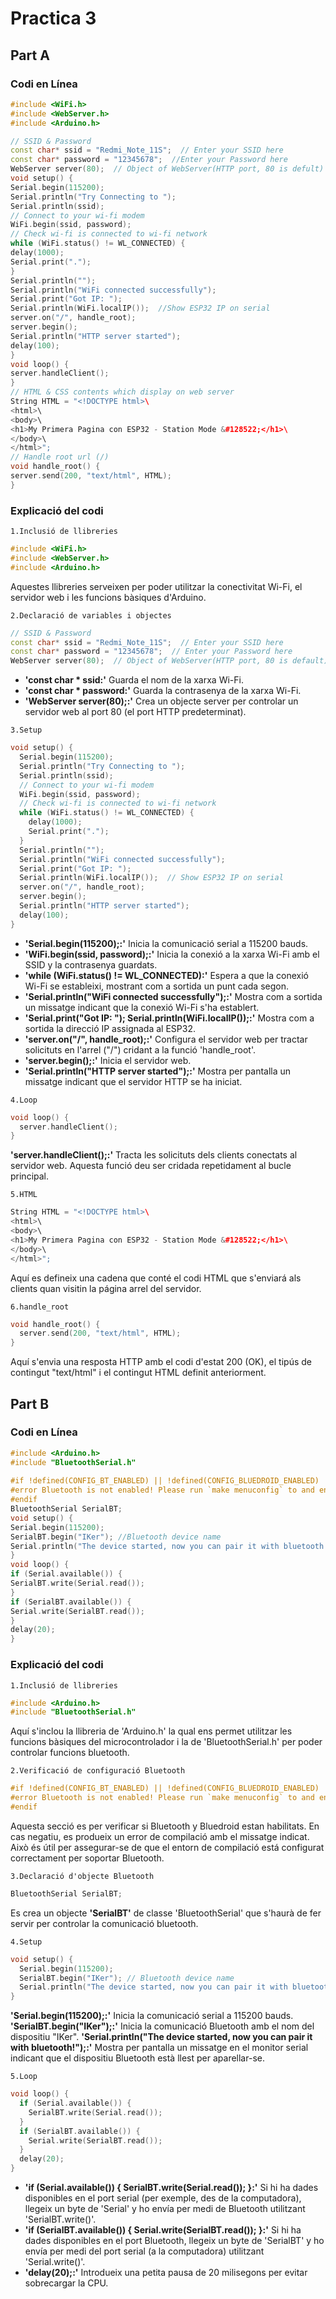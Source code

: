 # Practica 3
## Part A
### Codi en Línea 
```cpp
#include <WiFi.h>
#include <WebServer.h>
#include <Arduino.h>

// SSID & Password 
const char* ssid = "Redmi_Note_11S";  // Enter your SSID here 
const char* password = "12345678";  //Enter your Password here 
WebServer server(80);  // Object of WebServer(HTTP port, 80 is defult) 
void setup() { 
Serial.begin(115200); 
Serial.println("Try Connecting to "); 
Serial.println(ssid); 
// Connect to your wi-fi modem 
WiFi.begin(ssid, password); 
// Check wi-fi is connected to wi-fi network 
while (WiFi.status() != WL_CONNECTED) { 
delay(1000); 
Serial.print("."); 
} 
Serial.println(""); 
Serial.println("WiFi connected successfully"); 
Serial.print("Got IP: "); 
Serial.println(WiFi.localIP());  //Show ESP32 IP on serial 
server.on("/", handle_root); 
server.begin(); 
Serial.println("HTTP server started"); 
delay(100);  
} 
void loop() { 
server.handleClient(); 
} 
// HTML & CSS contents which display on web server 
String HTML = "<!DOCTYPE html>\ 
<html>\ 
<body>\ 
<h1>My Primera Pagina con ESP32 - Station Mode &#128522;</h1>\ 
</body>\ 
</html>"; 
// Handle root url (/) 
void handle_root() { 
server.send(200, "text/html", HTML); 
} 
```

### Explicació del codi
`1.Inclusió de llibreries`
```cpp
#include <WiFi.h>
#include <WebServer.h>
#include <Arduino.h>
```
Aquestes llibreries serveixen per poder utilitzar la conectivitat Wi-Fi, el servidor web i les funcions bàsiques d'Arduino.

`2.Declaració de variables i objectes`
```cpp
// SSID & Password 
const char* ssid = "Redmi_Note_11S";  // Enter your SSID here 
const char* password = "12345678";  // Enter your Password here 
WebServer server(80);  // Object of WebServer(HTTP port, 80 is default) 
```
- **'const char * ssid:'** Guarda el nom de la xarxa Wi-Fi.
- **'const char * password:'** Guarda la contrasenya de la xarxa Wi-Fi.
- **'WebServer server(80);:'** Crea un objecte server per controlar un servidor web al port 80 (el port HTTP predeterminat).

`3.Setup`
```cpp
void setup() { 
  Serial.begin(115200); 
  Serial.println("Try Connecting to "); 
  Serial.println(ssid); 
  // Connect to your wi-fi modem 
  WiFi.begin(ssid, password); 
  // Check wi-fi is connected to wi-fi network 
  while (WiFi.status() != WL_CONNECTED) { 
    delay(1000); 
    Serial.print("."); 
  } 
  Serial.println(""); 
  Serial.println("WiFi connected successfully"); 
  Serial.print("Got IP: "); 
  Serial.println(WiFi.localIP());  // Show ESP32 IP on serial 
  server.on("/", handle_root); 
  server.begin(); 
  Serial.println("HTTP server started"); 
  delay(100);  
} 
```
- **'Serial.begin(115200);:'** Inicia la comunicació serial a 115200 bauds.
- **'WiFi.begin(ssid, password);:'** Inicia la conexió a la xarxa Wi-Fi amb el SSID y la contrasenya guardats.
- **'while (WiFi.status() != WL_CONNECTED):'** Espera a que la conexió Wi-Fi se estableixi, mostrant com a sortida un punt cada segon.
- **'Serial.println("WiFi connected successfully");:'** Mostra com a sortida un missatge indicant que la conexió Wi-Fi s'ha establert.
- **'Serial.print("Got IP: "); Serial.println(WiFi.localIP());:'** Mostra com a sortida la direcció IP assignada al ESP32.
- **'server.on("/", handle_root);:'** Configura el servidor web per tractar solicituts en l'arrel ("/") cridant a la funció 'handle_root'.
- **'server.begin();:'** Inicia el servidor web.
- **'Serial.println("HTTP server started");:'** Mostra per pantalla un missatge indicant que el servidor HTTP se ha iniciat.

`4.Loop`
```cpp
void loop() { 
  server.handleClient(); 
} 
```
**'server.handleClient();:'** Tracta les solicituts dels clients conectats al servidor web. Aquesta funció deu ser cridada repetidament al bucle principal.

`5.HTML`
```cpp
String HTML = "<!DOCTYPE html>\ 
<html>\ 
<body>\ 
<h1>My Primera Pagina con ESP32 - Station Mode &#128522;</h1>\ 
</body>\ 
</html>";
```
Aquí es defineix una cadena que conté el codi HTML que s'enviará als clients quan visitin la página arrel del servidor.

`6.handle_root`
```cpp
void handle_root() { 
  server.send(200, "text/html", HTML); 
}
```
Aquí s'envia una resposta HTTP amb el codi d'estat 200 (OK), el tipús de contingut "text/html" i el contingut HTML definit anteriorment.

## Part B
### Codi en Línea 
```cpp
#include <Arduino.h>
#include "BluetoothSerial.h"
 
#if !defined(CONFIG_BT_ENABLED) || !defined(CONFIG_BLUEDROID_ENABLED) 
#error Bluetooth is not enabled! Please run `make menuconfig` to and enable it 
#endif 
BluetoothSerial SerialBT; 
void setup() { 
Serial.begin(115200); 
SerialBT.begin("IKer"); //Bluetooth device name 
Serial.println("The device started, now you can pair it with bluetooth!"); 
} 
void loop() { 
if (Serial.available()) { 
SerialBT.write(Serial.read()); 
} 
if (SerialBT.available()) { 
Serial.write(SerialBT.read()); 
} 
delay(20); 
} 
```

### Explicació del codi
`1.Inclusió de llibreries`
```cpp
#include <Arduino.h>
#include "BluetoothSerial.h"
```
Aquí s'inclou la llibreria de 'Arduino.h' la qual ens permet utilitzar les funcions bàsiques del microcontrolador i la de 'BluetoothSerial.h' per poder controlar funcions bluetooth.

`2.Verificació de configuració Bluetooth`
```cpp
#if !defined(CONFIG_BT_ENABLED) || !defined(CONFIG_BLUEDROID_ENABLED)
#error Bluetooth is not enabled! Please run `make menuconfig` to and enable it
#endif
```
Aquesta secció es per verificar si Bluetooth y Bluedroid estan habilitats. En cas negatiu, es produeix un error de compilació amb el missatge indicat. Això és útil per assegurar-se de que el entorn de compilació está configurat correctament per soportar Bluetooth.

`3.Declaració d'objecte Bluetooth`
```cpp
BluetoothSerial SerialBT;
```
Es crea un objecte **'SerialBT'** de classe 'BluetoothSerial' que s'haurà de fer servir per controlar la comunicació bluetooth.

`4.Setup`
```cpp
void setup() { 
  Serial.begin(115200); 
  SerialBT.begin("IKer"); // Bluetooth device name 
  Serial.println("The device started, now you can pair it with bluetooth!"); 
}
```
**'Serial.begin(115200);:'** Inicia la comunicació serial a 115200 bauds.
**'SerialBT.begin("IKer");:'** Inicia la comunicació Bluetooth amb el nom del dispositiu "IKer".
**'Serial.println("The device started, now you can pair it with bluetooth!");:'** Mostra per pantalla un missatge en el monitor serial indicant que el dispositiu Bluetooth està llest per aparellar-se.

`5.Loop`
```cpp
void loop() { 
  if (Serial.available()) { 
    SerialBT.write(Serial.read()); 
  } 
  if (SerialBT.available()) { 
    Serial.write(SerialBT.read()); 
  } 
  delay(20); 
}
```
- **'if (Serial.available()) { SerialBT.write(Serial.read()); }:'** Si hi ha dades disponibles en el port serial (per exemple, des de la computadora), llegeix un byte de 'Serial' y ho envía per medi de Bluetooth utilitzant 'SerialBT.write()'.
- **'if (SerialBT.available()) { Serial.write(SerialBT.read()); }:'** Si hi ha dades disponibles en el port Bluetooth, llegeix un byte de 'SerialBT' y ho envía per medi del port serial (a la computadora) utilitzant 'Serial.write()'.
- **'delay(20);:'** Introdueix una petita pausa de 20 milisegons per evitar sobrecargar la CPU.
